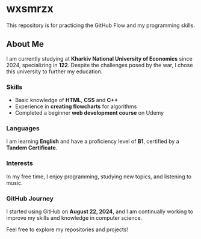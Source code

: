 # wxsmrzx

This repository is for practicing the GitHub Flow and my programming skills.

## About Me

I am currently studying at **Kharkiv National University of Economics** since 2024, specializing in **122**. Despite the challenges posed by the war, I chose this university to further my education.

### Skills
- Basic knowledge of **HTML**, **CSS** and **C++**
- Experience in **creating flowcharts** for algorithms
- Completed a beginner **web development course** on Udemy

### Languages
I am learning **English** and have a proficiency level of **B1**, certified by a **Tandem Certificate**.

### Interests
In my free time, I enjoy programming, studying new topics, and listening to music. 

### GitHub Journey
I started using GitHub on **August 22, 2024**, and I am continually working to improve my skills and knowledge in computer science.

Feel free to explore my repositories and projects!
